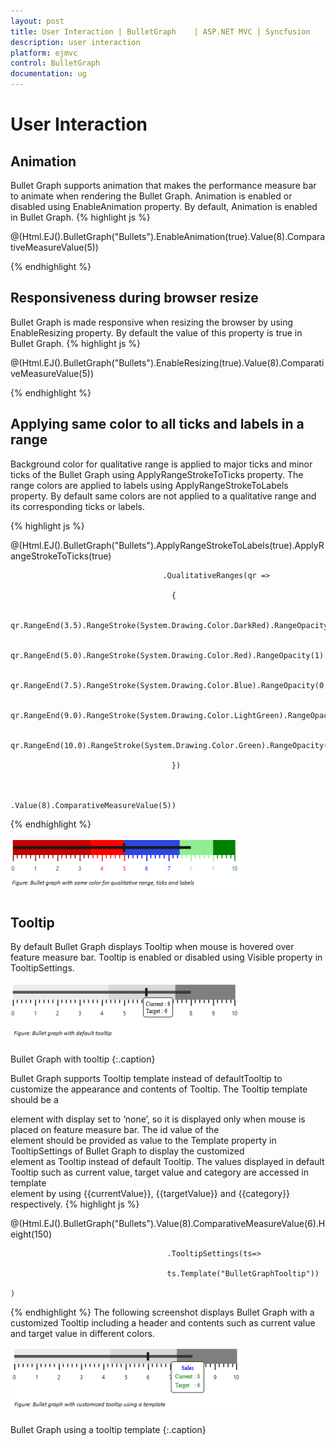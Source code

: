 ```yaml
---
layout: post
title: User Interaction | BulletGraph	 | ASP.NET MVC | Syncfusion
description: user interaction
platform: ejmvc
control: BulletGraph	
documentation: ug
---
```


# User Interaction

## Animation

Bullet Graph supports animation that makes the performance measure bar to animate when rendering the Bullet Graph. Animation is enabled or disabled using EnableAnimation property. By default, Animation is enabled in Bullet Graph. 
{% highlight js %}

@(Html.EJ().BulletGraph("Bullets").EnableAnimation(true).Value(8).ComparativeMeasureValue(5))

{% endhighlight %}

## Responsiveness during browser resize

Bullet Graph is made responsive when resizing the browser by using EnableResizing property. By default the value of this property is true in Bullet Graph. 
{% highlight js %}

@(Html.EJ().BulletGraph("Bullets").EnableResizing(true).Value(8).ComparativeMeasureValue(5))

{% endhighlight %}

## Applying same color to all ticks and labels in a range

Background color for qualitative range is applied to major ticks and minor ticks of the Bullet Graph using ApplyRangeStrokeToTicks property. The range colors are applied to labels using ApplyRangeStrokeToLabels property. By default same colors are not applied to a qualitative range and its corresponding ticks or labels. 

{% highlight js %}

@(Html.EJ().BulletGraph("Bullets").ApplyRangeStrokeToLabels(true).ApplyRangeStrokeToTicks(true)

                                      .QualitativeRanges(qr =>

                                        {

                                            qr.RangeEnd(3.5).RangeStroke(System.Drawing.Color.DarkRed).RangeOpacity(0.5).Add();

                                            qr.RangeEnd(5.0).RangeStroke(System.Drawing.Color.Red).RangeOpacity(1).Add();

                                            qr.RangeEnd(7.5).RangeStroke(System.Drawing.Color.Blue).RangeOpacity(0.7).Add();

                                            qr.RangeEnd(9.0).RangeStroke(System.Drawing.Color.LightGreen).RangeOpacity(1).Add();

                                            qr.RangeEnd(10.0).RangeStroke(System.Drawing.Color.Green).RangeOpacity(1).Add();

                                        })



    .Value(8).ComparativeMeasureValue(5))
{% endhighlight %}

![](User-Interaction_images/User-Interaction_img1.png)



## Tooltip

By default Bullet Graph displays Tooltip when mouse is hovered over feature measure bar. Tooltip is enabled or disabled using Visible property in TooltipSettings.

![](User-Interaction_images/User-Interaction_img2.png)

Bullet Graph with tooltip
{:.caption}

Bullet Graph supports Tooltip template instead of defaultTooltip to customize the appearance and contents of Tooltip. The Tooltip template should be a <div> element with display set to ‘none’, so it is displayed only when mouse is placed on feature measure bar. The id value of the <div> element should be provided as value to the Template property in TooltipSettings of Bullet Graph to display the customized <div> element as Tooltip instead of default Tooltip. The values displayed in default Tooltip such as current value, target value and category are accessed in template <div> element by using {{currentValue}}, {{targetValue}} and {{category}} respectively. 
{% highlight js %}

@(Html.EJ().BulletGraph("Bullets").Value(8).ComparativeMeasureValue(6).Height(150)

                                       .TooltipSettings(ts=>

                                       ts.Template("BulletGraphTooltip"))

    )


{% endhighlight %}
The following screenshot displays Bullet Graph with a customized Tooltip including a header and contents such as current value and target value in different colors.

![](User-Interaction_images/User-Interaction_img3.png)


Bullet Graph using a tooltip template
{:.caption}
